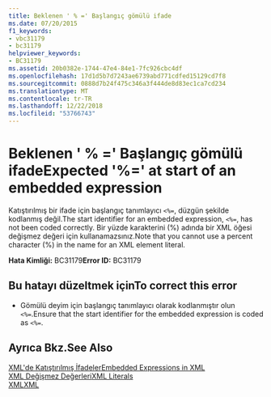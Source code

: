 ```yaml
---
title: Beklenen ' % =' Başlangıç gömülü ifade
ms.date: 07/20/2015
f1_keywords:
- vbc31179
- bc31179
helpviewer_keywords:
- BC31179
ms.assetid: 20b0382e-1744-47e4-84e1-7fc926cbc4df
ms.openlocfilehash: 17d1d5b7d7243ae6739abd771cdfed15129cd7f8
ms.sourcegitcommit: 0888d7b24f475c346a3f444de8d83ec1ca7cd234
ms.translationtype: MT
ms.contentlocale: tr-TR
ms.lasthandoff: 12/22/2018
ms.locfileid: "53766743"
---
```

# <a name="expected--at-start-of-an-embedded-expression"></a><span data-ttu-id="d3827-102">Beklenen ' % =' Başlangıç gömülü ifade</span><span class="sxs-lookup"><span data-stu-id="d3827-102">Expected '%=' at start of an embedded expression</span></span>
<span data-ttu-id="d3827-103">Katıştırılmış bir ifade için başlangıç tanımlayıcı `<%=`, düzgün şekilde kodlanmış değil.</span><span class="sxs-lookup"><span data-stu-id="d3827-103">The start identifier for an embedded expression, `<%=`, has not been coded correctly.</span></span> <span data-ttu-id="d3827-104">Bir yüzde karakterini (%) adında bir XML öğesi değişmez değeri için kullanamazsınız.</span><span class="sxs-lookup"><span data-stu-id="d3827-104">Note that you cannot use a percent character (%) in the name for an XML element literal.</span></span>  
  
 <span data-ttu-id="d3827-105">**Hata Kimliği:** BC31179</span><span class="sxs-lookup"><span data-stu-id="d3827-105">**Error ID:** BC31179</span></span>  
  
## <a name="to-correct-this-error"></a><span data-ttu-id="d3827-106">Bu hatayı düzeltmek için</span><span class="sxs-lookup"><span data-stu-id="d3827-106">To correct this error</span></span>  
  
-   <span data-ttu-id="d3827-107">Gömülü deyim için başlangıç tanımlayıcı olarak kodlanmıştır olun `<%=`.</span><span class="sxs-lookup"><span data-stu-id="d3827-107">Ensure that the start identifier for the embedded expression is coded as `<%=`.</span></span>  
  
## <a name="see-also"></a><span data-ttu-id="d3827-108">Ayrıca Bkz.</span><span class="sxs-lookup"><span data-stu-id="d3827-108">See Also</span></span>  
 [<span data-ttu-id="d3827-109">XML'de Katıştırılmış İfadeler</span><span class="sxs-lookup"><span data-stu-id="d3827-109">Embedded Expressions in XML</span></span>](../../visual-basic/programming-guide/language-features/xml/embedded-expressions-in-xml.md)  
 [<span data-ttu-id="d3827-110">XML Değişmez Değerleri</span><span class="sxs-lookup"><span data-stu-id="d3827-110">XML Literals</span></span>](../../visual-basic/language-reference/xml-literals/index.md)  
 [<span data-ttu-id="d3827-111">XML</span><span class="sxs-lookup"><span data-stu-id="d3827-111">XML</span></span>](../../visual-basic/programming-guide/language-features/xml/index.md)
